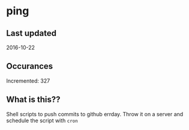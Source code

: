 # ping

## Last updated
2016-10-22

## Occurances
Incremented: 327

## What is this?? 
Shell scripts to push commits to github errday. Throw it on a server and schedule the script with `cron`
